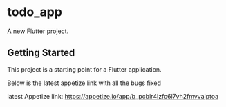# todo_app

A new Flutter project.

## Getting Started

This project is a starting point for a Flutter application.

Below is the latest appetize link with all the bugs fixed

latest Appetize link: https://appetize.io/app/b_pcbir4lzfc6l7vh2fmvvaiptoa